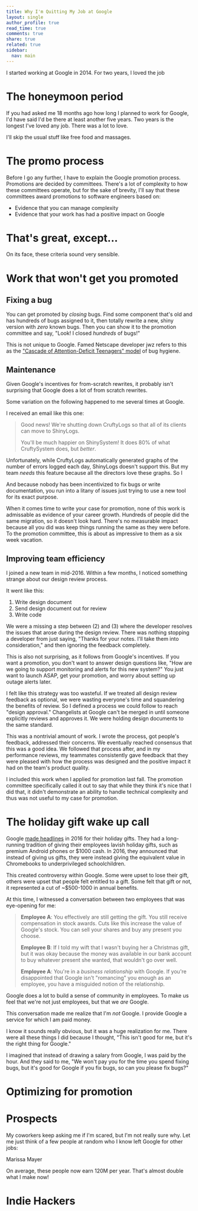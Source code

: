 ```yaml
---
title: Why I'm Quitting My Job at Google
layout: single
author_profile: true
read_time: true
comments: true
share: true
related: true
sidebar:
  nav: main
---
```


I started working at Google in 2014. For two years, I loved the job

# The honeymoon period

If you had asked me 18 months ago how long I planned to work for Google, I'd have said I'd be there at least another five years. Two years is the longest I've loved any job. There was a lot to love.

I'll skip the usual stuff like free food and massages.

# The promo process

Before I go any further, I have to explain the Google promotion process. Promotions are decided by committees. There's a lot of complexity to how these committees operate, but for the sake of brevity, I'll say that these committees award promotions to software engineers based on:

* Evidence that you can manage complexity
* Evidence that your work has had a positive impact on Google

# That's great, except...

On its face, these criteria sound very sensible.

# Work that won't get you promoted

## Fixing a bug

You can get promoted by *closing* bugs. Find some component that's old and has hundreds of bugs assigned to it, then totally rewrite a new, shiny version with *zero* known bugs. Then you can show it to the promotion committee and say, "Look! I closed *hundreds* of bugs!"

This is not unique to Google. Famed Netscape developer jwz refers to this as the ["Cascade of Attention-Deficit Teenagers" model](https://www.jwz.org/doc/cadt.html) of bug hygiene.

## Maintenance

Given Google's incentives for from-scratch rewrites, it probably isn't surprising that Google does a lot of from scratch rewrites.

Some variation on the following happened to me several times at Google.

I received an email like this one:

>Good news! We're shutting down CruftyLogs so that all of its clients can move to ShinyLogs.
>
> You'll be much happier on ShinySystem! It does 80% of what CruftySystem does, but *better*.

Unfortunately, while CruftyLogs automatically generated graphs of the number of errors logged each day, ShinyLogs doesn't support this. But my team *needs* this feature because all the directors love these graphs. So I 

And because nobody has been incentivized to fix bugs or write documentation, you run into a litany of issues just trying to use a new tool for its exact purpose.

When it comes time to write your case for promotion, none of this work is admissable as evidence of your career growth. Hundreds of people did the same migration, so it doesn't look hard. There's no measurable impact because all you did was keep things running the same as they were before. To the promotion committee, this is about as impressive to them as a six week vacation.

## Improving team efficiency

I joined a new team in mid-2016. Within a few months, I noticed something strange about our design review process.

It went like this:

1. Write design document
2. Send design document out for review
3. Write code

We were a missing a step between (2) and (3) where the developer resolves the issues that arose during the design review. There was nothing stopping a developer from just saying, "Thanks for your notes. I'll take them into consideration," and then ignoring the feedback completely.

This is also not surprising, as it follows from Google's incentives. If you want a promotion, you don't want to answer design questions like, "How are we going to support monitoring and alerts for this new system?" You just want to launch ASAP, get your promotion, and worry about setting up outage alerts later.

I felt like this strategy was too wasteful. If we treated all design review feedback as optional, we were wasting everyone's time and squandering the benefits of review. So I defined a process we could follow to reach "design approval." Changelists at Google can't be merged in until someone explicitly reviews and approves it. We were holding design documents to the same standard.

This was a nontrivial amount of work. I wrote the process, got people's feedback, addressed their concerns. We eventually reached consensus that this was a good idea. We followed that process after, and in my performance reviews, my teammates consistently gave feedback that they were pleased with how the process was designed and the positive impact it had on the team's product quality.

I included this work when I applied for promotion last fall. The promotion committee specifically called it out to say that while they think it's nice that I did that, it didn't demonstrate an ability to handle technical complexity and thus was not useful to my case for promotion.

# The holiday gift wake up call

Google [made headlines](http://fortune.com/2016/12/09/alphabet-donated-its-employees-holiday-gifts-to-charity/) in 2016 for their holiday gifts. They had a long-running tradition of giving their employees lavish holiday gifts, such as premium Android phones or $1000 cash. In 2016, they announced that instead of giving us gifts, they were instead giving the equivalent value in Chromebooks to underprivileged schoolchildren.

This created controversy within Google. Some were upset to lose their gift, others were upset that people felt entitled to a gift. Some felt that gift or not, it represented a cut of ~$500-1000 in annual benefits.

At this time, I witnessed a conversation between two employees that was eye-opening for me:

>**Employee A**: You effectively are still getting the gift. You still receive compensation in stock awards. Cuts like this increase the value of Google's stock. You can sell your shares and buy any present you choose.
>
>**Employee B**: If I told my wift that I wasn't buying her a Christmas gift, but it was okay because the money was available in our bank account to buy whatever present she wanted, that wouldn't go over well.
>
>**Employee A**: You're in a *business relationship* with Google. If you're disappointed that Google isn't "romancing" you enough as an employee, you have a misguided notion of the relationship.

Google does a lot to build a sense of community in employees. To make us feel that we're not just employees, but that we *are* Google.

This conversation made me realize that I'm *not* Google. I provide Google a service for which I am paid money.

I know it sounds really obvious, but it was a huge realization for me. There were all these things I did because I thought, "This isn't good for me, but it's the right thing for Google."

I imagined that instead of drawing a salary from Google, I was paid by the hour. And they said to me, "We won't pay you for the time you spend fixing bugs, but it's good for Google if you fix bugs, so can you please fix bugs?"

# Optimizing for promotion

# Prospects

My coworkers keep asking me if I'm scared, but I'm not really sure why. Let me just think of a few people at random who I know left Google for other jobs:

Marissa Mayer

On average, these people now earn 120M per year. That's almost double what I make now!

# Indie Hackers